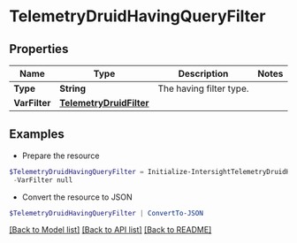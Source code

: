 # TelemetryDruidHavingQueryFilter
## Properties

Name | Type | Description | Notes
------------ | ------------- | ------------- | -------------
**Type** | **String** | The having filter type. | 
**VarFilter** | [**TelemetryDruidFilter**](TelemetryDruidFilter.md) |  | 

## Examples

- Prepare the resource
```powershell
$TelemetryDruidHavingQueryFilter = Initialize-IntersightTelemetryDruidHavingQueryFilter  -Type null `
 -VarFilter null
```

- Convert the resource to JSON
```powershell
$TelemetryDruidHavingQueryFilter | ConvertTo-JSON
```

[[Back to Model list]](../README.md#documentation-for-models) [[Back to API list]](../README.md#documentation-for-api-endpoints) [[Back to README]](../README.md)

